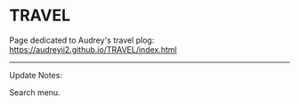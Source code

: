 # TRAVEL

Page dedicated to Audrey's travel plog: https://audreyii2.github.io/TRAVEL/index.html

-------------------------------------------------------------------------------------
Update Notes:

Search menu.
